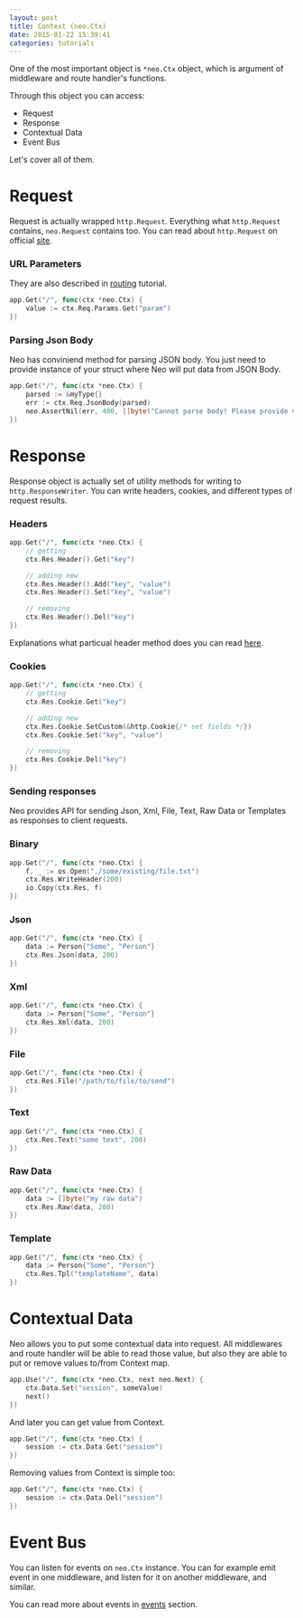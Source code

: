 ```yaml
---
layout: post
title: Context (neo.Ctx)
date: 2015-01-22 15:39:41
categories: tutorials
---
```


One of the most important object is ``*neo.Ctx`` object, which is argument of middleware and route handler's functions.

Through this object you can access:

- Request
- Response
- Contextual Data
- Event Bus

Let's cover all of them.

# Request

Request is actually wrapped ``http.Request``. Everything what ``http.Request`` contains, ``neo.Request`` contains too. You can read about ``http.Request`` on official [site](http://golang.org/pkg/net/http/#Request).

### URL Parameters
They are also described in <a href="{{site.url}}/tutorials/2015/01/22/routing.html">routing</a> tutorial.

```Go
app.Get("/", func(ctx *neo.Ctx) {
    value := ctx.Req.Params.Get("param")
})
```

### Parsing Json Body
Neo has conviniend method for parsing JSON body. You just need to provide instance of your struct where Neo will put data from JSON Body.

```Go
app.Get("/", func(ctx *neo.Ctx) {
    parsed := &myType{}
    err := ctx.Req.JsonBody(parsed)
    neo.AssertNil(err, 400, []byte("Cannot parse body! Please provide valid JSON data."))
})
```

# Response

Response object is actually set of utility methods for writing to ``http.ResponseWriter``. You can write headers, cookies, and different types of request results.

### Headers

```Go
app.Get("/", func(ctx *neo.Ctx) {
    // getting
    ctx.Res.Header().Get("key")

    // adding new
    ctx.Res.Header().Add("key", "value")
    ctx.Res.Header().Set("key", "value")

    // removing
    ctx.Res.Header().Del("key")
})
```

Explanations what particual header method does you can read [here](http://golang.org/pkg/net/http/#Header).

### Cookies

```Go
app.Get("/", func(ctx *neo.Ctx) {
    // getting
    ctx.Res.Cookie.Get("key")

    // adding new
    ctx.Res.Cookie.SetCustom(&http.Cookie{/* set fields */})
    ctx.Res.Cookie.Set("key", "value")

    // removing
    ctx.Res.Cookie.Del("key")
})
```

### Sending responses
Neo provides API for sending Json, Xml, File, Text, Raw Data or Templates as responses to client requests.

### Binary

```go
app.Get("/", func(ctx *neo.Ctx) {
    f, _ := os.Open("./some/existing/file.txt")
    ctx.Res.WriteHeader(200)
    io.Copy(ctx.Res, f)
})
```

### Json

```go
app.Get("/", func(ctx *neo.Ctx) {
    data := Person{"Some", "Person"}
    ctx.Res.Json(data, 200)
})
```

### Xml

```go
app.Get("/", func(ctx *neo.Ctx) {
    data := Person{"Some", "Person"}
    ctx.Res.Xml(data, 200)
})
```

### File

```go
app.Get("/", func(ctx *neo.Ctx) {
    ctx.Res.File("/path/to/file/to/send")
})
```

### Text

```go
app.Get("/", func(ctx *neo.Ctx) {
    ctx.Res.Text("some text", 200)
})
```

### Raw Data

```go
app.Get("/", func(ctx *neo.Ctx) {
    data := []byte("my raw data")
    ctx.Res.Raw(data, 200)
})
```

### Template

```go
app.Get("/", func(ctx *neo.Ctx) {
    data := Person{"Some", "Person"}
    ctx.Res.Tpl("templateName", data)
})
```

# Contextual Data

Neo allows you to put some contextual data into request.
All middlewares and route handler will be able to read those value, but also they are able to put or remove values to/from Context map.

```go
app.Use("/", func(ctx *neo.Ctx, next neo.Next) {
    ctx.Data.Set("session", someValue)
    next()
})
```

And later you can get value from Context.

```go
app.Get("/", func(ctx *neo.Ctx) {
    session := ctx.Data.Get("session")
})
```

Removing values from Context is simple too:

```go
app.Get("/", func(ctx *neo.Ctx) {
    session := ctx.Data.Del("session")
})
```

# Event Bus

You can listen for events on ``neo.Ctx`` instance. You can for example emit event in one middleware, and listen for it on another middleware, and similar.

You can read more about events in <a href="{{site.url}}/tutorials/2015/01/22/events.html">events</a> section.

